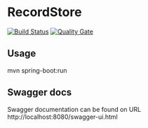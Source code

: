 # RecordStore

[![Build Status](https://github.com/ferzerkerx/recordstore/actions/workflows/maven.yml/badge.svg)](https://github.com/ferzerkerx/recordstore/actions/workflows/maven.yml/badge.svg)
[![Quality Gate](https://sonarcloud.io/api/project_badges/measure?project=com.ferzerkerx%3Arecordstore-webapp&metric=alert_status)](https://sonarcloud.io/dashboard/index/com.ferzerkerx%3Arecordstore-webapp)

## Usage
mvn spring-boot:run

## Swagger docs
Swagger documentation can be found on URL http://localhost:8080/swagger-ui.html